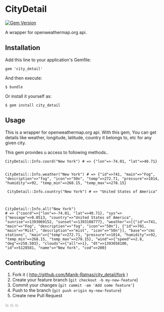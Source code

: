 # CityDetail

[![Gem Version](https://badge.fury.io/rb/city_detail.png)](http://badge.fury.io/rb/city_detail)


A wrapper for openweathermap.org api.

## Installation

Add this line to your application's Gemfile:

    gem 'city_detail'

And then execute:

    $ bundle

Or install it yourself as:

    $ gem install city_detail

## Usage

This is a wrapper for openweathermap.org api. With this gem, You can get details like weather, longitude, latitude, country it belongs to, etc for any given city. 


 This gem provides u access to following methods..


	CityDetail::Info.coord("New York") # => {"lon"=>-74.01, "lat"=>40.71}


    CityDetail::Info.weather("New York") # => {"id"=>741, "main"=>"Fog", "description"=>"fog", "icon"=>"50n", "temp"=>272.71, "pressure"=>1014, "humidity"=>92, "temp_min"=>268.15, "temp_max"=>278.15}

     CityDetail::Info.country("New York") # => "United States of America"



	CityDetail::Info.all("New York") 
    # => {"coord"=>{"lon"=>-74.01, "lat"=>40.71}, "sys"=>{"message"=>0.0513, "country"=>"United States of America", "sunrise"=>1393069152, "sunset"=>1393108777}, "weather"=>[{"id"=>741, "main"=>"Fog", "description"=>"fog", "icon"=>"50n"}, {"id"=>701, "main"=>"Mist", "description"=>"mist", "icon"=>"50n"}], "base"=>"cmc stations", "main"=>{"temp"=>272.71, "pressure"=>1014, "humidity"=>92, "temp_min"=>268.15, "temp_max"=>278.15}, "wind"=>{"speed"=>2.8, "deg"=>258.503}, "clouds"=>{"all"=>1}, "dt"=>1393058100, "id"=>5128581, "name"=>"New York", "cod"=>200}


## Contributing

1. Fork it ( http://github.com/Manik-Ratnas/city_detail/fork )
2. Create your feature branch (`git checkout -b my-new-feature`)
3. Commit your changes (`git commit -am 'Add some feature'`)
4. Push to the branch (`git push origin my-new-feature`)
5. Create new Pull Request

:collision: :collision: :collision: